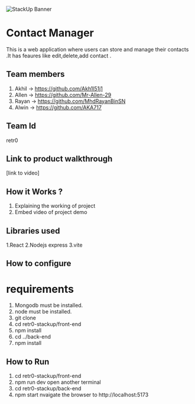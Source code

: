 ![StackUp Banner]([https://tinkerhub.frappe.cloud/files/stackup%20banner.jpeg])
# Contact Manager
This is a web application where users can store and manage their contacts .It has feaures like edit,delete,add  contact .
## Team members
1. Akhil -> https://github.com/Akh1l51j1
2. Allen -> https://github.com/Mr-Allen-29
3. Rayan -> https://github.com/MhdRayanBinSN
4. Alwin -> https://github.com/AKA717
## Team Id
retr0
## Link to product walkthrough
[link to video]
## How it Works ?
1. Explaining the working of project
2. Embed video of project demo
## Libraries used
1.React
2.Nodejs express
3.vite
## How to configure
requirements
============
1. Mongodb must be installed.
2. node must be installed.
3. git clone <repo link>
4. cd retr0-stackup/front-end
5. npm install
6. cd ../back-end
7. npm install
## How to Run
1. cd retr0-stackup/front-end
2. npm run dev
   open another terminal
3. cd retr0-stackup/back-end
4. npm start
    nvaigate the browser to http://localhost:5173
